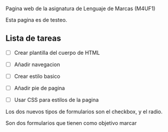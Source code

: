  Pagina web de la asignatura de Lenguaje de Marcas (M4UF1)

Esta pagina es de testeo. 

## Lista de tareas

- [ ] Crear plantilla del cuerpo de HTML

- [ ] Añadir navegacion

- [ ] Crear estilo basico

- [ ] Añadir pie de pagina

- [ ] Usar CSS para estilos de la pagina


Los dos nuevos tipos de formularios son el checkbox, y el radio.

Son dos formularios que tienen como objetivo marcar 

